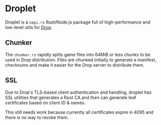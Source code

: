 # Droplet

Droplet is a `napi.rs` Rust/Node.js package full of high-performance and low-level utils for [Drop](https://gitub.com/Drop-OSS/droplet).

## Chunker

The `chunker.rs` rapidly splits game files into 64MiB or less chunks to be used in Drop distribution. Files are chunked initially to generate a manifest, checksums and make it easier for the Drop server to distribute them.

## SSL

Due to Drop's TLS-based client authentication and handling, droplet has SSL utilities that generates a Root CA and then can generate leaf certificates based on client ID & names.

This still needs work because currently all certificates expire in 4095 and there is no way to revoke them.
